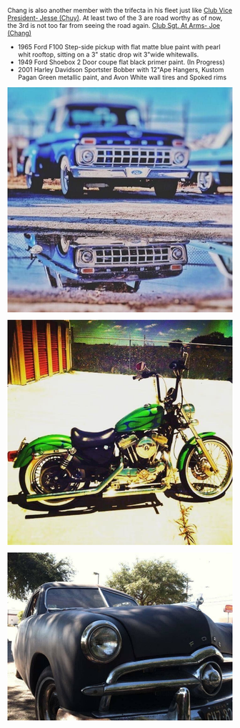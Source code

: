 Chang is also another member with the trifecta in his fleet just like [Club Vice President- Jesse (Chuy)](../members/Club%20Vice%20President-%20Jesse%20(Chuy).md). At least two of the 3 are road worthy as of now, the 3rd is not too far from seeing the road again. [Club Sgt. At Arms- Joe (Chang)](../members/Club%20Sgt.%20At%20Arms-%20Joe%20(Chang).md) 

* 1965 Ford F100 Step-side pickup with flat matte blue paint with pearl whit rooftop, sitting on a 3" static drop wit 3"wide whitewalls. 
* 1949 Ford Shoebox 2 Door coupe flat black primer paint. (In Progress)
* 2001 Harley Davidson Sportster Bobber with 12"Ape Hangers, Kustom Pagan Green metallic paint, and Avon White wall tires and Spoked rims 

![joes65](../assets/joes65.jpg)  

![joesharley](../assets/joesharley.JPG)

![49shoebox](../assets/49shoebox.jpg)
